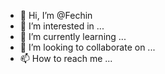 - 👋 Hi, I’m @Fechin
- 👀 I’m interested in ...
- 🌱 I’m currently learning ...
- 💞️ I’m looking to collaborate on ...
- 📫 How to reach me ...

<!---
Fechin/Fechin is a ✨ special ✨ repository because its `README.md` (this file) appears on your GitHub profile.
You can click the Preview link to take a look at your changes.
--->
